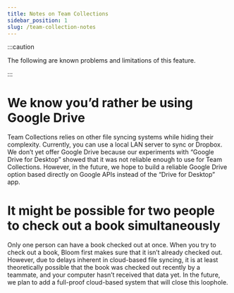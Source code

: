 ```yaml
---
title: Notes on Team Collections
sidebar_position: 1
slug: /team-collection-notes
---
```




:::caution

The following are known problems and limitations of this feature.

:::




# We know you’d rather be using Google Drive


Team Collections relies on other file syncing systems while hiding their complexity. Currently, you can use a local LAN server to sync or Dropbox. We don’t yet offer Google Drive because our experiments with “Google Drive for Desktop” showed that it was not reliable enough to use for Team Collections. However, in the future, we hope to build a reliable Google Drive option based directly on Google APIs instead of the “Drive for Desktop” app.


# It might be possible for two people to check out a book simultaneously


Only one person can have a book checked out at once. When you try to check out a book, Bloom first makes sure that it isn’t already checked out. However, due to delays inherent in cloud-based file syncing,  it is at least theoretically possible that the book was checked out recently by a teammate, and your computer hasn’t received that data yet. In the future, we plan to add a full-proof cloud-based system that will close this loophole.


## 


